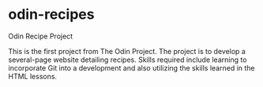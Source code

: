 # odin-recipes
Odin Recipe Project

This is the first project from The Odin Project. The project is to 
develop a several-page website detailing recipes. Skills required 
include learning to incorporate Git into a development and also
utilizing the skills learned in the HTML lessons.